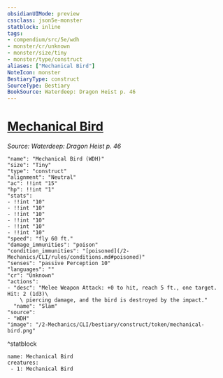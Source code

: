 ```yaml
---
obsidianUIMode: preview
cssclass: json5e-monster
statblock: inline
tags:
- compendium/src/5e/wdh
- monster/cr/unknown
- monster/size/tiny
- monster/type/construct
aliases: ["Mechanical Bird"]
NoteIcon: monster
BestiaryType: construct
SourceType: Bestiary
BookSource: Waterdeep: Dragon Heist p. 46
---
```

# [Mechanical Bird](2-Mechanics/CLI/bestiary/construct/mechanical-bird-wdh.md)
*Source: Waterdeep: Dragon Heist p. 46*  

```statblock
"name": "Mechanical Bird (WDH)"
"size": "Tiny"
"type": "construct"
"alignment": "Neutral"
"ac": !!int "15"
"hp": !!int "1"
"stats":
- !!int "10"
- !!int "10"
- !!int "10"
- !!int "10"
- !!int "10"
- !!int "10"
"speed": "fly 60 ft."
"damage_immunities": "poison"
"condition_immunities": "[poisoned](/2-Mechanics/CLI/rules/conditions.md#poisoned)"
"senses": "passive Perception 10"
"languages": ""
"cr": "Unknown"
"actions":
- "desc": "Melee Weapon Attack: +0 to hit, reach 5 ft., one target. Hit: 2 (1d3)\
    \ piercing damage, and the bird is destroyed by the impact."
  "name": "Slam"
"source":
- "WDH"
"image": "/2-Mechanics/CLI/bestiary/construct/token/mechanical-bird.png"
```
^statblock

```encounter-table
name: Mechanical Bird
creatures:
 - 1: Mechanical Bird
```